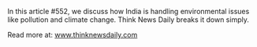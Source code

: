 In this article #552, we discuss how India is handling environmental issues like pollution and climate change. Think News Daily breaks it down simply.

Read more at: www.thinknewsdaily.com